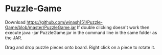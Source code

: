 # Puzzle-Game


Download https://github.com/winash151/Puzzle-Game/blob/master/PuzzleGame.jar
If double clicking doesn't work then execute java -jar PuzzleGame.jar
in the command line in the same folder as the JAR.

Drag and drop puzzle pieces onto board. Right click on a piece to rotate it.

